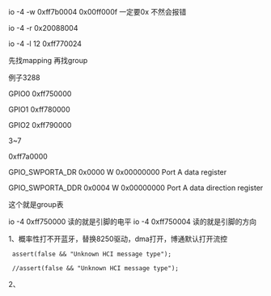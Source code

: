 io -4 -w 0xff7b0004 0x00ff000f       一定要0x 不然会报错

io -4 -r 0x20088004

io -4 -l 12 0xff770024


先找mapping  再找group

例子3288

GPIO0 0xff750000

GPIO1 0xff780000

GPIO2 0xff790000

3~7 

0xff7a0000


GPIO_SWPORTA_DR 0x0000 W 0x00000000 Port A data register

GPIO_SWPORTA_DDR 0x0004 W 0x00000000 Port A data direction register

这个就是group表

io -4 0xff750000  读的就是引脚的电平
io -4 0xff750004  读的就是引脚的方向



















1、概率性打不开蓝牙，替换8250驱动，dma打开，博通默认打开流控

     assert(false && "Unknown HCI message type");
     
     //assert(false && "Unknown HCI message type");

2、
